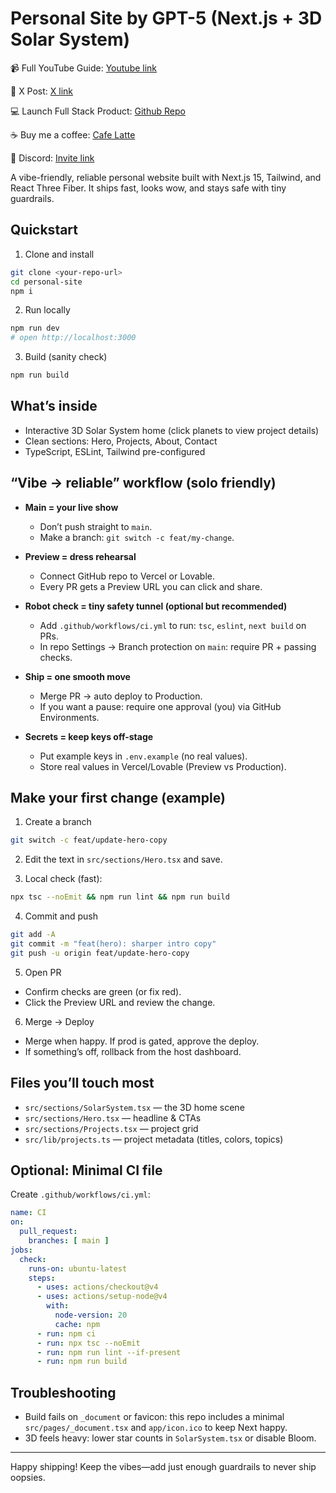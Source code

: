 # Personal Site by GPT-5 (Next.js + 3D Solar System)

📹 Full YouTube Guide: [Youtube link](https://www.youtube.com/watch?v=30hnPNnzyNM&list=PLE9hy4A7ZTmpGq7GHf5tgGFWh2277AeDR&index=19)

🚀 X Post: [X link](https://x.com/shenseanchen/status/1955602279492395119?s=46)

💻 Launch Full Stack Product: [Github Repo](https://github.com/ShenSeanChen/launch-mvp-stripe-nextjs-supabase)

☕️ Buy me a coffee: [Cafe Latte](https://buy.stripe.com/5kA176bA895ggog4gh)

🤖️ Discord: [Invite link](https://discord.com/invite/TKKPzZheua)

A vibe-friendly, reliable personal website built with Next.js 15, Tailwind, and React Three Fiber. It ships fast, looks wow, and stays safe with tiny guardrails.

## Quickstart

1) Clone and install
```bash
git clone <your-repo-url>
cd personal-site
npm i
```

2) Run locally
```bash
npm run dev
# open http://localhost:3000
```

3) Build (sanity check)
```bash
npm run build
```

## What’s inside
- Interactive 3D Solar System home (click planets to view project details)
- Clean sections: Hero, Projects, About, Contact
- TypeScript, ESLint, Tailwind pre-configured

## “Vibe → reliable” workflow (solo friendly)

- **Main = your live show**
  - Don’t push straight to `main`.
  - Make a branch: `git switch -c feat/my-change`.

- **Preview = dress rehearsal**
  - Connect GitHub repo to Vercel or Lovable.
  - Every PR gets a Preview URL you can click and share.

- **Robot check = tiny safety tunnel (optional but recommended)**
  - Add `.github/workflows/ci.yml` to run: `tsc`, `eslint`, `next build` on PRs.
  - In repo Settings → Branch protection on `main`: require PR + passing checks.

- **Ship = one smooth move**
  - Merge PR → auto deploy to Production.
  - If you want a pause: require one approval (you) via GitHub Environments.

- **Secrets = keep keys off-stage**
  - Put example keys in `.env.example` (no real values).
  - Store real values in Vercel/Lovable (Preview vs Production).

## Make your first change (example)

1) Create a branch
```bash
git switch -c feat/update-hero-copy
```

2) Edit the text in `src/sections/Hero.tsx` and save.

3) Local check (fast):
```bash
npx tsc --noEmit && npm run lint && npm run build
```

4) Commit and push
```bash
git add -A
git commit -m "feat(hero): sharper intro copy"
git push -u origin feat/update-hero-copy
```

5) Open PR
- Confirm checks are green (or fix red).
- Click the Preview URL and review the change.

6) Merge → Deploy
- Merge when happy. If prod is gated, approve the deploy.
- If something’s off, rollback from the host dashboard.

## Files you’ll touch most
- `src/sections/SolarSystem.tsx` — the 3D home scene
- `src/sections/Hero.tsx` — headline & CTAs
- `src/sections/Projects.tsx` — project grid
- `src/lib/projects.ts` — project metadata (titles, colors, topics)

## Optional: Minimal CI file
Create `.github/workflows/ci.yml`:
```yaml
name: CI
on:
  pull_request:
    branches: [ main ]
jobs:
  check:
    runs-on: ubuntu-latest
    steps:
      - uses: actions/checkout@v4
      - uses: actions/setup-node@v4
        with:
          node-version: 20
          cache: npm
      - run: npm ci
      - run: npx tsc --noEmit
      - run: npm run lint --if-present
      - run: npm run build
```

## Troubleshooting
- Build fails on `_document` or favicon: this repo includes a minimal `src/pages/_document.tsx` and `app/icon.ico` to keep Next happy.
- 3D feels heavy: lower star counts in `SolarSystem.tsx` or disable Bloom.

---

Happy shipping! Keep the vibes—add just enough guardrails to never ship oopsies.

